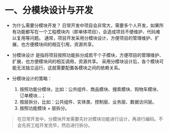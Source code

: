 # 一、分模块设计与开发
- 为什么需要分模块开发？
  日常开发中项目会非常大，需要多个人开发，如果所有功能都写在一个工程模块内（即单体项目），会造成项目不便维护、代码难以复用等问题。
  通常，项目开发采用分模块设计，方便项目的管理维护、扩展，也方便模块间的相互引用，资源共享。

- 分模块设计 是指将项目按照功能拆分成若干个子模块，方便项目的管理维护、扩展，也方便模块间的相互调用，资源共享。
  采用分模块设计后，各个模块可能无法独立运行，这就需要配置各模块之间的依赖关系。

- 分模块设计的策略：
    1. 按照功能分模块，比如：公共组件、商品模块、搜索模块、购物车模块、订单模块...；
    2. 按层拆分，比如：公共组件、实体类、控制层、业务层、数据访问层。
    3. 按照功能模块 + 层拆分。

> 在日常开发中，分模块开发需要先针对模块功能进行设计，再进行编码。不会先将工程开发完毕，然后进行拆分。

